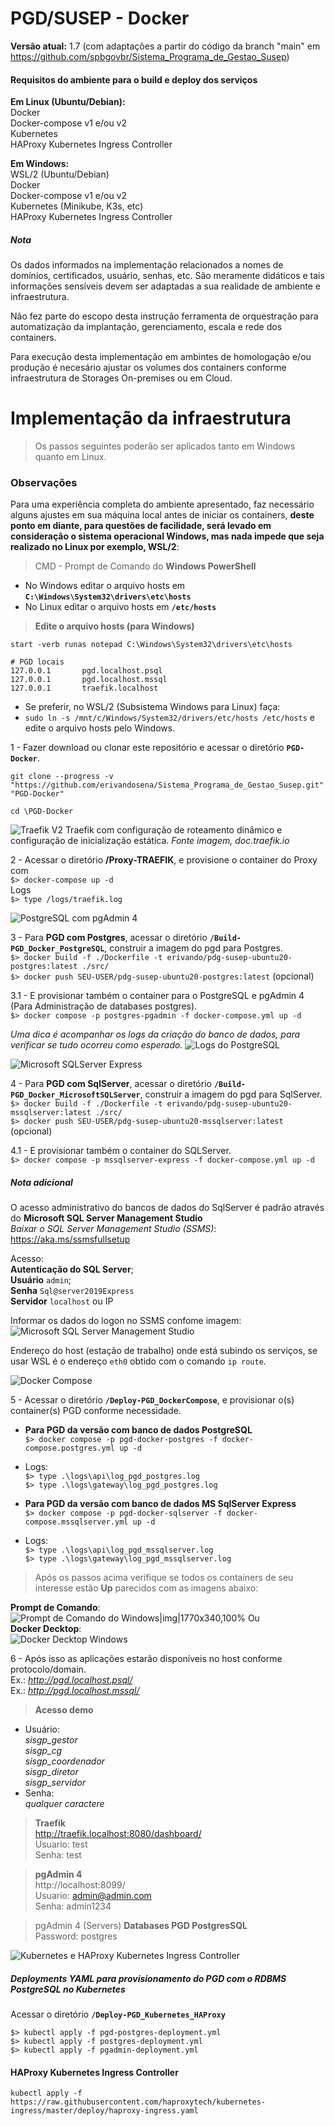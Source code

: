 # PGD/SUSEP - Docker

**Versão atual:** 1.7 (com adaptações a partir do código da branch "main" em https://github.com/spbgovbr/Sistema_Programa_de_Gestao_Susep)

#### Requisitos do ambiente para o build e deploy dos serviços

**Em Linux (Ubuntu/Debian):**  
Docker  
Docker-compose v1 e/ou v2  
Kubernetes  
HAProxy Kubernetes Ingress Controller  

**Em Windows:**  
WSL/2 (Ubuntu/Debian)  
Docker   
Docker-compose v1 e/ou v2  
Kubernetes (Minikube, K3s, etc)  
HAProxy Kubernetes Ingress Controller  

##### Nota
Os dados informados na implementação relacionados a nomes de domínios, certificados, usuário, senhas, etc. São meramente didáticos e tais informações sensíveis devem ser  adaptadas a sua realidade de ambiente e infraestrutura.  

Não fez parte do escopo desta instrução ferramenta de orquestração para automatização da implantação,  gerenciamento, escala e rede dos containers.  

Para execução desta implementação em ambintes de homologação e/ou produção é necesário ajustar os volumes dos containers conforme infraestrutura de Storages On-premises ou em Cloud.

# Implementação da infraestrutura

> Os passos seguintes poderão ser aplicados tanto em Windows quanto em Linux.

### Observações
Para uma experiência completa do ambiente apresentado, faz necessário alguns ajustes em sua máquina local antes de iniciar os containers, **deste ponto em diante, para questões de facilidade, será levado em consideração o sistema operacional Windows, mas nada impede que seja realizado no Linux por exemplo, WSL/2**:

> CMD - Prompt de Comando do **Windows PowerShell**

- No Windows editar o arquivo hosts em **`C:\Windows\System32\drivers\etc\hosts`**
- No Linux editar o arquivo hosts em **`/etc/hosts`** 

> **Edite o arquivo hosts (para Windows)**  
```console
start -verb runas notepad C:\Windows\System32\drivers\etc\hosts
```
```console
# PGD locais
127.0.0.1       pgd.localhost.psql  
127.0.0.1       pgd.localhost.mssql  
127.0.0.1       traefik.localhost 
```
- Se preferir, no WSL/2 (Subsistema Windows para Linux) faça:  
- `sudo ln -s /mnt/c/Windows/System32/drivers/etc/hosts /etc/hosts` 
  e edite o arquivo hosts pelo Windows.  

1 - Fazer download ou clonar este repositório e acessar o diretório **`PGD-Docker`**.
```console
git clone --progress -v "https://github.com/erivandosena/Sistema_Programa_de_Gestao_Susep.git" "PGD-Docker"
```
```
cd \PGD-Docker
```

![Traefik V2](https://doc.traefik.io/traefik/assets/img/traefik-concepts-1.png)
Traefik com configuração de roteamento dinâmico e configuração de inicialização estática. *Fonte imagem, doc.traefik.io*

2 - Acessar o diretório **/Proxy-TRAEFIK**, e provisione o container do Proxy com   
`$> docker-compose up -d`   
Logs  
`$> type /logs/traefik.log`

![PostgreSQL com pgAdmin 4](https://dev-to-uploads.s3.amazonaws.com/i/vdj2zzqchoxcs654lz9s.png)

3 - Para **PGD com Postgres**, acessar o diretório **`/Build-PGD_Docker_PostgreSQL`**, construir a imagem do pgd para Postgres.   
`$> docker build -f ./Dockerfile -t erivando/pdg-susep-ubuntu20-postgres:latest ./src/`   
`$> docker push SEU-USER/pdg-susep-ubuntu20-postgres:latest` (opcional)   

3.1 - E provisionar também o container para o PostgreSQL e pgAdmin 4 (Para Administração de databases postgres).  
`$> docker compose -p postgres-pgadmin -f docker-compose.yml up -d`  

*Uma dica é acompanhar os logs da criação do banco de dados, para verificar se tudo ocorreu como esperado.*
![Logs do PostgreSQL](./Postgresql_Logs.jpg)

![Microsoft SQLServer Express](https://www.jenx.si/wp-content/uploads/2022/02/sql-server-docker-logo.png)

4 - Para **PGD com SqlServer**, acessar o diretório **`/Build-PGD_Docker_MicrosoftSQLServer`**, construir a imagem do pgd para SqlServer.   
`$> docker build -f ./Dockerfile -t erivando/pdg-susep-ubuntu20-mssqlserver:latest ./src/`  
`$> docker push SEU-USER/pdg-susep-ubuntu20-mssqlserver:latest` (opcional)  

4.1 - E provisionar também o container do SQLServer.   
`$> docker compose -p mssqlserver-express -f docker-compose.yml up -d`  

##### Nota adicional
O acesso administrativo do bancos de dados do SqlServer é padrão através do **Microsoft SQL Server Management Studio**  
*Baixar o SQL Server Management Studio (SSMS)*: https://aka.ms/ssmsfullsetup

Acesso:  
**Autenticação do SQL Server**;  
**Usuário** `admin`;  
**Senha** `Sql@server2019Express`  
**Servidor** `localhost` ou IP  

Informar os dados do logon no SSMS confome imagem:  
![Microsoft SQL Server Management Studio](./MicrosoftSQLServerManagementStudio.jpg)  

Endereço do host (estação de trabalho) onde está subindo os serviços, se usar WSL é o endereço `eth0` obtido com o comando `ip route`.  

![Docker Compose](https://miro.medium.com/max/1000/1*JK4VDnsrF6YnAb2nyhMsdQ.png)

5 - Acessar o diretório **`/Deploy-PGD_DockerCompose`**, e provisionar o(s) container(s) PGD conforme necessidade.
- **Para PGD da versão com banco de dados PostgreSQL**  
`$> docker compose -p pgd-docker-postgres -f docker-compose.postgres.yml up -d`  

- Logs:   
`$> type .\logs\api\log_pgd_postgres.log`  
`$> type .\logs\gateway\log_pgd_postgres.log`  

- **Para PGD da versão com banco de dados MS SqlServer Express**  
`$> docker compose -p pgd-docker-sqlserver -f docker-compose.mssqlserver.yml up -d`  

- Logs:   
`$> type .\logs\api\log_pgd_mssqlserver.log`  
`$> type .\logs\gateway\log_pgd_mssqlserver.log`  

> Após os passos acima verifique se todos os containers de seu interesse estão **Up** parecidos com as imagens abaixo:

**Prompt de Comando**:  
![Prompt de Comando do Windows|img|1770x340,100%](./Containers-CMD.jpg)
Ou  
**Docker Decktop**:  
![Docker Decktop Windows](./Containers-DockerDesktop.jpg)  

6 - Após isso as aplicações estarão disponíveis no host conforme protocolo/domain.  
Ex.: *http://pgd.localhost.psql/*  
Ex.: *http://pgd.localhost.mssql/*  

> **Acesso demo**  
- Usuário:  
*sisgp_gestor*  
*sisgp_cg*  
*sisgp_coordenador*  
*sisgp_diretor*  
*sisgp_servidor*  
- Senha:  
*qualquer caractere*

> **Traefik**  
http://traefik.localhost:8080/dashboard/  
Usuario: test  
Senha: test  

> **pgAdmin 4**  
http://localhost:8099/  
Usuario: admin@admin.com  
Senha: admin1234  

> pgAdmin 4 (Servers) **Databases PGD PostgresSQL**  
Password: postgres  

![Kubernetes e HAProxy Kubernetes Ingress Controller](https://www.bluematador.com/hs-fs/hubfs/old-assets/haproxy-kubernetes.jpg?width=1440&name=haproxy-kubernetes.jpg)

##### Deployments YAML para provisionamento do PGD com o RDBMS PostgreSQL no Kubernetes

Acessar o diretório **`/Deploy-PGD_Kubernetes_HAProxy`**

`$> kubectl apply -f pgd-postgres-deployment.yml`   
`$> kubectl apply -f postgres-deployment.yml`  
`$> kubectl apply -f pgadmin-deployment.yml`  

#### HAProxy Kubernetes Ingress Controller  
```console
kubectl apply -f https://raw.githubusercontent.com/haproxytech/kubernetes-ingress/master/deploy/haproxy-ingress.yaml

```
